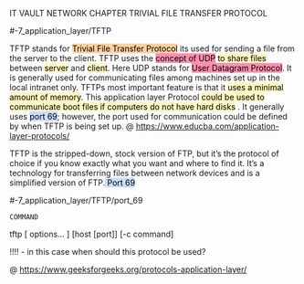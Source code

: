 IT VAULT
NETWORK CHAPTER
TRIVIAL FILE TRANSFER PROTOCOL

#-7_application_layer/TFTP

TFTP stands for <mark style="background: #FFB86CA6;">Trivial File Transfer Protocol</mark> its used for sending a file from the server to the client. TFTP uses the <mark style="background: #FF5582A6;">concept of UDP</mark> <mark style="background: #FFF3A3A6;">to share files</mark> between <mark style="background: #FFF3A3A6;">server</mark> and <mark style="background: #FFF3A3A6;">client</mark>. Here UDP stands for <mark style="background: #FF5582A6;">User Datagram Protocol</mark>. 
It is generally used for communicating files among machines set up in the local intranet only. 
TFTPs most important feature is that it <mark style="background: #FFF3A3A6;">uses a minimal amount of memory</mark>. 
This application layer Protocol <mark style="background: #FFF3A3A6;">could be used to communicate boot files if computers do not have hard disks</mark> . 
It generally uses <mark style="background: #ADCCFFA6;">port 69</mark>; however, the port used for communication could be defined by when TFTP is being set up.
@ https://www.educba.com/application-layer-protocols/

TFTP is the stripped-down, stock version of FTP, but it’s the protocol of choice if you know exactly what you want and where to find it. It’s a technology for transferring files between network devices and is a simplified version of FTP.<mark style="background: #ADCCFFA6;"> Port 69</mark> 

#-7_application_layer/TFTP/port_69


	COMMAND

tftp [ options... ] [host [port]] [-c command]


!!!! - in this case when should this protocol be used?

@ https://www.geeksforgeeks.org/protocols-application-layer/